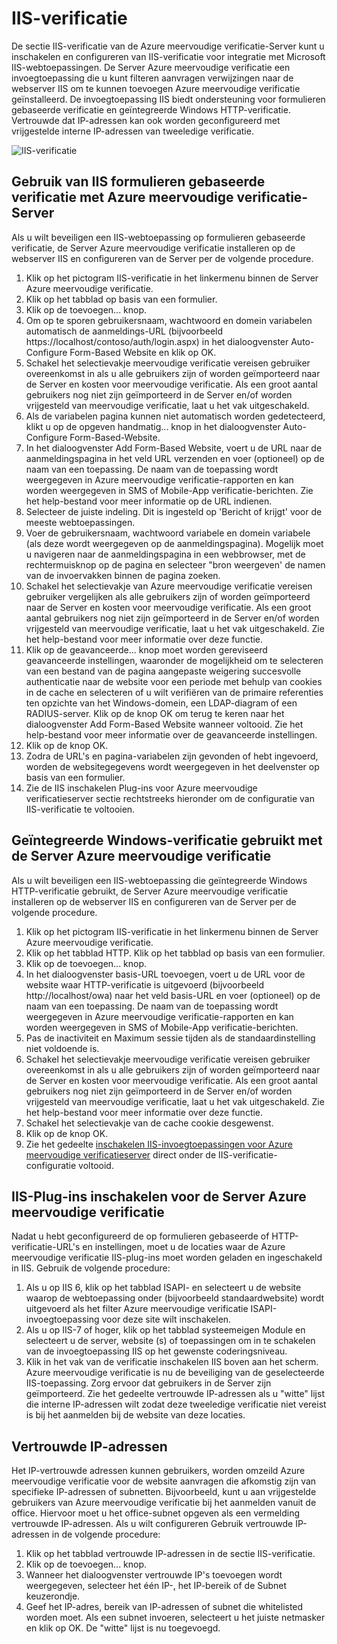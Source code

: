 <properties 
    pageTitle="IIS-verificatie en Azure meervoudige verificatie-Server"
    description="Dit is de pagina van de Azure meervoudige verificatie die helpt bij het implementeren van IIS-verificatie en Azure meervoudige verificatie-Server."
    services="multi-factor-authentication"
    documentationCenter=""
    authors="kgremban"
    manager="femila"
    editor="curtand"/>

<tags
    ms.service="multi-factor-authentication"
    ms.workload="identity"
    ms.tgt_pltfrm="na"
    ms.devlang="na"
    ms.topic="get-started-article"
    ms.date="08/04/2016"
    ms.author="kgremban"/>

# <a name="iis-authentication"></a>IIS-verificatie

De sectie IIS-verificatie van de Azure meervoudige verificatie-Server kunt u inschakelen en configureren van IIS-verificatie voor integratie met Microsoft IIS-webtoepassingen. De Server Azure meervoudige verificatie een invoegtoepassing die u kunt filteren aanvragen verwijzingen naar de webserver IIS om te kunnen toevoegen Azure meervoudige verificatie geïnstalleerd. De invoegtoepassing IIS biedt ondersteuning voor formulieren gebaseerde verificatie en geïntegreerde Windows HTTP-verificatie. Vertrouwde dat IP-adressen kan ook worden geconfigureerd met vrijgestelde interne IP-adressen van tweeledige verificatie.


![IIS-verificatie](./media/multi-factor-authentication-get-started-server-iis/iis.png)


## <a name="using-form-based-iis-authentication-with-azure-multi-factor-authentication-server"></a>Gebruik van IIS formulieren gebaseerde verificatie met Azure meervoudige verificatie-Server

Als u wilt beveiligen een IIS-webtoepassing op formulieren gebaseerde verificatie, de Server Azure meervoudige verificatie installeren op de webserver IIS en configureren van de Server per de volgende procedure.

1. Klik op het pictogram IIS-verificatie in het linkermenu binnen de Server Azure meervoudige verificatie.
2. Klik op het tabblad op basis van een formulier.
3. Klik op de toevoegen... knop.
4. Om op te sporen gebruikersnaam, wachtwoord en domein variabelen automatisch de aanmeldings-URL (bijvoorbeeld https://localhost/contoso/auth/login.aspx) in het dialoogvenster Auto-Configure Form-Based Website en klik op OK.
5. Schakel het selectievakje meervoudige verificatie vereisen gebruiker overeenkomst in als u alle gebruikers zijn of worden geïmporteerd naar de Server en kosten voor meervoudige verificatie. Als een groot aantal gebruikers nog niet zijn geïmporteerd in de Server en/of worden vrijgesteld van meervoudige verificatie, laat u het vak uitgeschakeld.
6. Als de variabelen pagina kunnen niet automatisch worden gedetecteerd, klikt u op de opgeven handmatig... knop in het dialoogvenster Auto-Configure Form-Based-Website.
7. In het dialoogvenster Add Form-Based Website, voert u de URL naar de aanmeldingspagina in het veld URL verzenden en voer (optioneel) op de naam van een toepassing. De naam van de toepassing wordt weergegeven in Azure meervoudige verificatie-rapporten en kan worden weergegeven in SMS of Mobile-App verificatie-berichten. Zie het help-bestand voor meer informatie op de URL indienen.
8. Selecteer de juiste indeling. Dit is ingesteld op 'Bericht of krijgt' voor de meeste webtoepassingen.
9. Voer de gebruikersnaam, wachtwoord variabele en domein variabele (als deze wordt weergegeven op de aanmeldingspagina). Mogelijk moet u navigeren naar de aanmeldingspagina in een webbrowser, met de rechtermuisknop op de pagina en selecteer "bron weergeven' de namen van de invoervakken binnen de pagina zoeken.
10. Schakel het selectievakje van Azure meervoudige verificatie vereisen gebruiker vergelijken als alle gebruikers zijn of worden geïmporteerd naar de Server en kosten voor meervoudige verificatie. Als een groot aantal gebruikers nog niet zijn geïmporteerd in de Server en/of worden vrijgesteld van meervoudige verificatie, laat u het vak uitgeschakeld. Zie het help-bestand voor meer informatie over deze functie.
11.  Klik op de geavanceerde... knop moet worden gereviseerd geavanceerde instellingen, waaronder de mogelijkheid om te selecteren van een bestand van de pagina aangepaste weigering succesvolle authenticatie naar de website voor een periode met behulp van cookies in de cache en selecteren of u wilt verifiëren van de primaire referenties ten opzichte van het Windows-domein, een LDAP-diagram of een RADIUS-server. Klik op de knop OK om terug te keren naar het dialoogvenster Add Form-Based Website wanneer voltooid. Zie het help-bestand voor meer informatie over de geavanceerde instellingen.
12. Klik op de knop OK.
13. Zodra de URL's en pagina-variabelen zijn gevonden of hebt ingevoerd, worden de websitegegevens wordt weergegeven in het deelvenster op basis van een formulier.
14. Zie de IIS inschakelen Plug-ins voor Azure meervoudige verificatieserver sectie rechtstreeks hieronder om de configuratie van IIS-verificatie te voltooien.

## <a name="using-integrated-windows-authentication-with-azure-multi-factor-authentication-server"></a>Geïntegreerde Windows-verificatie gebruikt met de Server Azure meervoudige verificatie

Als u wilt beveiligen een IIS-webtoepassing die geïntegreerde Windows HTTP-verificatie gebruikt, de Server Azure meervoudige verificatie installeren op de webserver IIS en configureren van de Server per de volgende procedure.

1. Klik op het pictogram IIS-verificatie in het linkermenu binnen de Server Azure meervoudige verificatie.
2. Klik op het tabblad HTTP. Klik op het tabblad op basis van een formulier.
3. Klik op de toevoegen... knop.
4. In het dialoogvenster basis-URL toevoegen, voert u de URL voor de website waar HTTP-verificatie is uitgevoerd (bijvoorbeeld http://localhost/owa) naar het veld basis-URL en voer (optioneel) op de naam van een toepassing. De naam van de toepassing wordt weergegeven in Azure meervoudige verificatie-rapporten en kan worden weergegeven in SMS of Mobile-App verificatie-berichten.
5. Pas de inactiviteit en Maximum sessie tijden als de standaardinstelling niet voldoende is.
6. Schakel het selectievakje meervoudige verificatie vereisen gebruiker overeenkomst in als u alle gebruikers zijn of worden geïmporteerd naar de Server en kosten voor meervoudige verificatie. Als een groot aantal gebruikers nog niet zijn geïmporteerd in de Server en/of worden vrijgesteld van meervoudige verificatie, laat u het vak uitgeschakeld. Zie het help-bestand voor meer informatie over deze functie.
7. Schakel het selectievakje van de cache cookie desgewenst.
8. Klik op de knop OK.
9. Zie het gedeelte [inschakelen IIS-invoegtoepassingen voor Azure meervoudige verificatieserver](#enable-iis-plug-ins-for-azure-multi-factor-authentication-server) direct onder de IIS-verificatie-configuratie voltooid.


## <a name="enable-iis-plug-ins-for-azure-multi-factor-authentication-server"></a>IIS-Plug-ins inschakelen voor de Server Azure meervoudige verificatie

Nadat u hebt geconfigureerd de op formulieren gebaseerde of HTTP-verificatie-URL's en instellingen, moet u de locaties waar de Azure meervoudige verificatie IIS-plug-ins moet worden geladen en ingeschakeld in IIS. Gebruik de volgende procedure:

1. Als u op IIS 6, klik op het tabblad ISAPI- en selecteert u de website waarop de webtoepassing onder (bijvoorbeeld standaardwebsite) wordt uitgevoerd als het filter Azure meervoudige verificatie ISAPI-invoegtoepassing voor deze site wilt inschakelen.
2. Als u op IIS-7 of hoger, klik op het tabblad systeemeigen Module en selecteert u de server, website (s) of toepassingen om in te schakelen van de invoegtoepassing IIS op het gewenste coderingsniveau.
3. Klik in het vak van de verificatie inschakelen IIS boven aan het scherm. Azure meervoudige verificatie is nu de beveiliging van de geselecteerde IIS-toepassing. Zorg ervoor dat gebruikers in de Server zijn geïmporteerd. Zie het gedeelte vertrouwde IP-adressen als u "witte" lijst die interne IP-adressen wilt zodat deze tweeledige verificatie niet vereist is bij het aanmelden bij de website van deze locaties.


## <a name="trusted-ips"></a>Vertrouwde IP-adressen

Het IP-vertrouwde adressen kunnen gebruikers, worden omzeild Azure meervoudige verificatie voor de website aanvragen die afkomstig zijn van specifieke IP-adressen of subnetten. Bijvoorbeeld, kunt u aan vrijgestelde gebruikers van Azure meervoudige verificatie bij het aanmelden vanuit de office. Hiervoor moet u het office-subnet opgeven als een vermelding vertrouwde IP-adressen. Als u wilt configureren Gebruik vertrouwde IP-adressen in de volgende procedure:

1. Klik op het tabblad vertrouwde IP-adressen in de sectie IIS-verificatie.
2. Klik op de toevoegen... knop.
3. Wanneer het dialoogvenster vertrouwde IP's toevoegen wordt weergegeven, selecteer het één IP-, het IP-bereik of de Subnet keuzerondje.
4. Geef het IP-adres, bereik van IP-adressen of subnet die whitelisted worden moet. Als een subnet invoeren, selecteert u het juiste netmasker en klik op OK. De "witte" lijst is nu toegevoegd.

